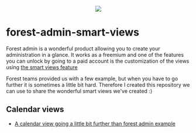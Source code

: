 <p align="center">
<img src="https://www.forestadmin.com/public/img/icons/smart/smart-views.svg">
</p>

# forest-admin-smart-views

Forest admin is a wonderful product allowing you to create your administration in a glance. It works as a freemium and one of the features you can unlock by going to a paid account is the customization of the views using [the smart views feature](https://docs.forestadmin.com/documentation/reference-guide/views/create-and-manage-smart-views)

Forest teams provided us with a few example, but when you have to go further it is sometimes a little bit hard. Therefore I created this repository we can use to share the wonderful smart views we've created :)

## Calendar views

- [A calendar view going a little bit further than forest admin example](./calendar-view)
